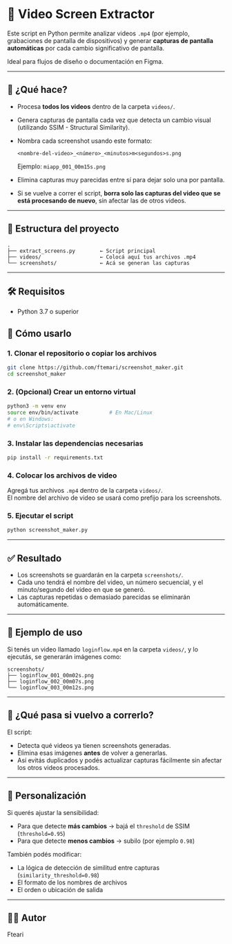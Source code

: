 
# 📸 Video Screen Extractor

Este script en Python permite analizar videos `.mp4` (por ejemplo, grabaciones de pantalla de dispositivos) y generar **capturas de pantalla automáticas** por cada cambio significativo de pantalla.

Ideal para flujos de diseño o documentación en Figma.

---

## 🧠 ¿Qué hace?

- Procesa **todos los videos** dentro de la carpeta `videos/`.
- Genera capturas de pantalla cada vez que detecta un cambio visual (utilizando SSIM - Structural Similarity).
- Nombra cada screenshot usando este formato:

  ```
  <nombre-del-video>_<número>_<minutos>m<segundos>s.png
  ```

  Ejemplo: `miapp_001_00m15s.png`

- Elimina capturas muy parecidas entre sí para dejar solo una por pantalla.
- Si se vuelve a correr el script, **borra solo las capturas del video que se está procesando de nuevo**, sin afectar las de otros videos.

---

## 📁 Estructura del proyecto

```
.
├── extract_screens.py        ← Script principal
├── videos/                   ← Colocá aquí tus archivos .mp4
└── screenshots/              ← Acá se generan las capturas
```

---

## 🛠️ Requisitos

- Python 3.7 o superior


## 🚀 Cómo usarlo

### 1. Clonar el repositorio o copiar los archivos

```bash
git clone https://github.com/ftemari/screenshot_maker.git
cd screenshot_maker
```

### 2. (Opcional) Crear un entorno virtual

```bash
python3 -m venv env
source env/bin/activate          # En Mac/Linux
# o en Windows:
# env\Scripts\activate
```

### 3. Instalar las dependencias necesarias


```bash
pip install -r requirements.txt
```

### 4. Colocar los archivos de video

Agregá tus archivos `.mp4` dentro de la carpeta `videos/`.  
El nombre del archivo de video se usará como prefijo para los screenshots.

### 5. Ejecutar el script

```bash
python screenshot_maker.py
```

---

## ✅ Resultado

- Los screenshots se guardarán en la carpeta `screenshots/`.
- Cada uno tendrá el nombre del video, un número secuencial, y el minuto/segundo del video en que se generó.
- Las capturas repetidas o demasiado parecidas se eliminarán automáticamente.

---

## 🧪 Ejemplo de uso

Si tenés un video llamado `loginflow.mp4` en la carpeta `videos/`, y lo ejecutás, se generarán imágenes como:

```
screenshots/
├── loginflow_001_00m02s.png
├── loginflow_002_00m07s.png
└── loginflow_003_00m12s.png
```

---

## 🧼 ¿Qué pasa si vuelvo a correrlo?

El script:
- Detecta qué videos ya tienen screenshots generadas.
- Elimina esas imágenes **antes** de volver a generarlas.
- Así evitás duplicados y podés actualizar capturas fácilmente sin afectar los otros videos procesados.

---

## 🔧 Personalización

Si querés ajustar la sensibilidad:
- Para que detecte **más cambios** → bajá el `threshold` de SSIM (`threshold=0.95`)
- Para que detecte **menos cambios** → subilo (por ejemplo `0.98`)

También podés modificar:
- La lógica de detección de similitud entre capturas (`similarity_threshold=0.98`)
- El formato de los nombres de archivos
- El orden o ubicación de salida

---

## 🧑‍💻 Autor

Fteari

